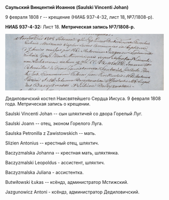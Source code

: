 **Саульский Винцентий Иоаннов (Saulski Vincenti Johan)**

9 февраля 1808 г -- крещение (НИАБ 937-4-32, лист 18, №7/1808-р).

**НИАБ 937-4-32:** Лист 18. **Метрическая запись №7/1808-р.**

![](./media/3ad5b44bf254f096601d1d9312dd72fbb380ab04.png)

Дедиловичский костел Наисвятейшего Сердца Иисуса. 9 февраля 1808 года.
Метрическая запись о крещении.

Saulski Vincenti Johan -- сын шляхтичей со двора Горелый Луг.

Saulski Joann -- отец, эконом Горелого Луга.

Saulska Petronilla z Zawistowskich -- мать.

Slizien Antonius -- крестный отец, шляхтич.

Baczyzmalska Johanna -- крестная мать, шляхтянка.

Baczyzmalski Leopoldus - ассистент, шляхтич.

Baczyzmalska Juliana - ассистентка.

Butwiłowski Łukas -- ксёндз, администратор Мстижский.

Jazgunowicz Antoni - ксёндз, администратор Дедиловичский.
